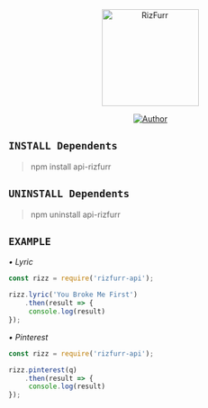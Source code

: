 <div align="center">
<img src="https://i.ibb.co/s3Lv9fN/thumb.png" alt="RizFurr" width="172" />

</div>


<p align="center">
  <a href="https://github.com/RizzOwO"><img title="Author" src="https://img.shields.io/badge/Author-RizFurr-blue.svg?style=for-the-badge&logo=github" /></a>
</p>

## ```INSTALL Dependents```
> npm install api-rizfurr

## ```UNINSTALL Dependents```
> npm uninstall api-rizfurr

## ```EXAMPLE```
*• Lyric*
```js
const rizz = require('rizfurr-api');

rizz.lyric('You Broke Me First')
    .then(result => {
     console.log(result)
});
```
*• Pinterest*
```js
const rizz = require('rizfurr-api');

rizz.pinterest(q)
    .then(result => {
     console.log(result)
});
```
